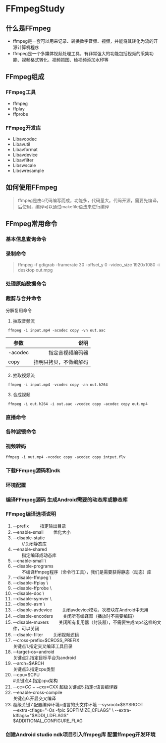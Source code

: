 # FFmpegStudy
## 什么是FFmpeg
- ffmpeg是一套可以用来记录、转换数字音频、视频，并能将其转化为流的开源计算机程序
- ffmpeg是一个多媒体视频处理工具，有非常强大的功能包括视频的采集功能、视频格式转化、视频抓图、给视频添加水印等
## FFmpeg组成
### FFmpeg工具
- ffmpeg
- ffplay
- ffprobe
### FFmpeg开发库
- Libavcodec
- Libavutil
- Libavformat
- Libavdevice
- Libavfilter
- Libswscale
- Libswresample
## 如何使用FFmpeg
>ffmpeg是由c代码编写而成，功能多，代码量大。代码开源，需要先编译，后使用，编译可以通过makefile语法来进行编译
## FFmpeg常用命令
### 基本信息查询命令
### 录制命令
> ffmpeg -f gdigrab -framerate 30 -offset_y 0 -video_size 1920x1080 -i desktop out.mpg
### 处理原始数据命令
### 裁剪与合并命令
分解复用命令
1. 抽取音频流
```
 ffmpeg -i input.mp4 -acodec copy -vn out.aac
```
| 参数       |  说明  |
| ------    | ------:|
| -acodec   | 指定音视频编码器 |
| copy      | 指明只拷贝，不做编解码 |

2. 抽取视频流
```
 ffmpeg -i input.mp4 -vcodec copy -an out.h264
```
3. 合成视频
```
 ffmpeg -i out.h264 -i out.aac -vcodec copy -acodec copy out.mp4
```
### 直播命令
### 各种滤镜命令
### 视频转码
```
ffmpeg -i out.mp4 -vcodec copy -acodec copy intput.flv
```

### 下载FFmpeg源码和ndk
### 环境配置
### 编译FFmpeg源码 生成Android需要的动态库或静态库
### FFmpeg编译选项说明
 1. --prefix 
  &emsp;&emsp; 指定输出目录
 2. --enable-small
 &emsp;&emsp;优化大小
 3.  --disable-static \
 &emsp;&emsp;//关闭静态库 
 4.  --enable-shared \
 &emsp;&emsp;指定编译成动态库
 5.  --enable-small \
 6.  --disable-programs \
  &emsp;&emsp;不编译ffmpeg程序（命令行工具），我们是需要获得静态（动态）库
 7.  --disable-ffmpeg \
 8.  --disable-ffplay \
 9. --disable-ffprobe \
 10. --disable-doc \
 11. --disable-symver \
 12. --disable-asm \
 13. --disable-avdevice
 &emsp;&emsp;关闭avdevice模块，次模块在Android中无用
 14. --disable-encoders
 &emsp;&emsp;关闭所有编译器（播放时不需要编码）
 15. --disable-muxers
 &emsp;&emsp;关闭所有复用器（封装器），不需要生成mp4这样的文件，可以关闭
 16. --disable-filter
 &emsp;&emsp;关闭视频滤镜
 17. --cross-prefix=$CROSS_PREFIX \
   关键点1.指定交叉编译工具目录
 18. --target-os=android \
   关键点2.指定目标平台为android
 19. --arch=$ARCH \
   关键点3.指定cpu类型
 20. --cpu=$CPU \
   #关键点4.指定cpu架构
 21. --cc=$CC
      --cxx=$CXX
    超级关键点5.指定c语言编译器
 22. --enable-cross-compile \
   关键点6.开启交叉编译
  23. 超级关键7.配置编译环境c语言的头文件环境
    --sysroot=$SYSROOT \
    --extra-cflags="-Os -fpic $OPTIMIZE_CFLAGS" \
    --extra-ldflags="$ADDI_LDFLAGS" \
    $ADDITIONAL_CONFIGURE_FLAG
### 创建Android studio ndk项目引入ffmpeg库 配置ffmpeg开发环境 
